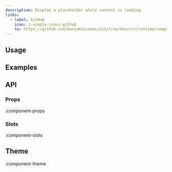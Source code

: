 ```yaml
---
description: Display a placeholder while content is loading.
links:
  - label: GitHub
    icon: i-simple-icons-github
    to: https://github.com/benjamincanac/ui3/tree/dev/src/runtime/components/Skeleton.vue
---
```


## Usage

## Examples

## API

### Props

:component-props

### Slots

:component-slots

## Theme

:component-theme
